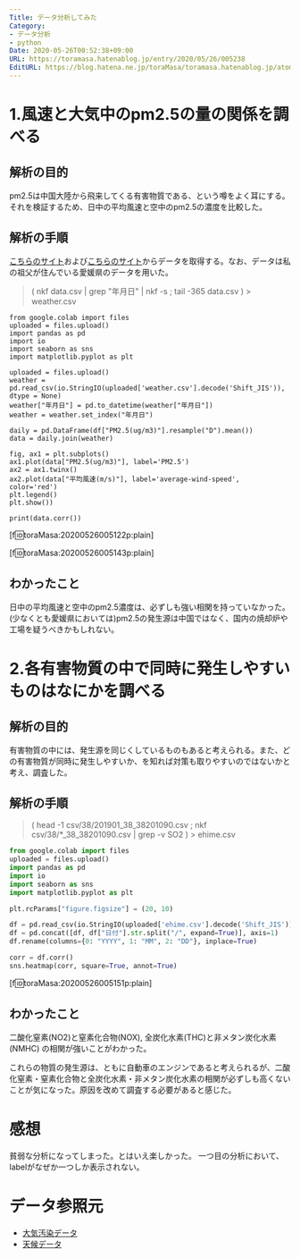 ```yaml
---
Title: データ分析してみた
Category:
- データ分析
- python
Date: 2020-05-26T00:52:38+09:00
URL: https://toramasa.hatenablog.jp/entry/2020/05/26/005238
EditURL: https://blog.hatena.ne.jp/toraMasa/toramasa.hatenablog.jp/atom/entry/26006613574000582
---
```


# 1.風速と大気中のpm2.5の量の関係を調べる

## 解析の目的
pm2.5は中国大陸から飛来してくる有害物質である、という噂をよく耳にする。それを検証するため、日中の平均風速と空中のpm2.5の濃度を比較した。

## 解析の手順
[こちらのサイト](http://www.data.jma.go.jp/gmd/risk/obsdl/index.php)および[こちらのサイト](http://soramame.taiki.go.jp/)からデータを取得する。なお、データは私の祖父が住んでいる愛媛県のデータを用いた。
> ( nkf data.csv | grep "年月日" | nkf -s ; tail -365 data.csv ) > weather.csv

```
from google.colab import files
uploaded = files.upload()
import pandas as pd
import io
import seaborn as sns
import matplotlib.pyplot as plt

uploaded = files.upload()
weather = pd.read_csv(io.StringIO(uploaded['weather.csv'].decode('Shift_JIS')), dtype = None)
weather["年月日"] = pd.to_datetime(weather["年月日"])
weather = weather.set_index("年月日")

daily = pd.DataFrame(df["PM2.5(ug/m3)"].resample("D").mean())
data = daily.join(weather)

fig, ax1 = plt.subplots()
ax1.plot(data["PM2.5(ug/m3)"], label='PM2.5')
ax2 = ax1.twinx()
ax2.plot(data["平均風速(m/s)"], label='average-wind-speed', color='red')
plt.legend()
plt.show())

print(data.corr())
```

[f:id:toraMasa:20200526005122p:plain]

[f:id:toraMasa:20200526005143p:plain]
## わかったこと
日中の平均風速と空中のpm2.5濃度は、必ずしも強い相関を持っていなかった。(少なくとも愛媛県においては)pm2.5の発生源は中国ではなく、国内の焼却炉や工場を疑うべきかもしれない。

# 2.各有害物質の中で同時に発生しやすいものはなにかを調べる
## 解析の目的
有害物質の中には、発生源を同じくしているものもあると考えられる。また、どの有害物質が同時に発生しやすいか、を知れば対策も取りやすいのではないかと考え、調査した。
## 解析の手順
> ( head -1 csv/38/201901_38_38201090.csv ; nkf csv/38/*_38_38201090.csv | grep -v SO2 ) > ehime.csv
``` a.py
from google.colab import files
uploaded = files.upload()
import pandas as pd
import io
import seaborn as sns
import matplotlib.pyplot as plt

plt.rcParams["figure.figsize"] = (20, 10)

df = pd.read_csv(io.StringIO(uploaded['ehime.csv'].decode('Shift_JIS')))
df = pd.concat([df, df["日付"].str.split("/", expand=True)], axis=1)
df.rename(columns={0: "YYYY", 1: "MM", 2: "DD"}, inplace=True)

corr = df.corr()
sns.heatmap(corr, square=True, annot=True)
```

[f:id:toraMasa:20200526005151p:plain]
## わかったこと
二酸化窒素(NO2)と窒素化合物(NOX),
全炭化水素(THC)と非メタン炭化水素(NMHC)
の相関が強いことがわかった。

これらの物質の発生源は、ともに自動車のエンジンであると考えられるが、二酸化窒素・窒素化合物と全炭化水素・非メタン炭化水素の相関が必ずしも高くないことが気になった。原因を改めて調査する必要があると感じた。

# 感想
貧弱な分析になってしまった。とはいえ楽しかった。
一つ目の分析において、labelがなぜか一つしか表示されない。

# データ参照元
* [大気汚染データ](http://soramame.taiki.go.jp/)
* [天候データ](http://www.data.jma.go.jp/gmd/risk/obsdl/index.php)


